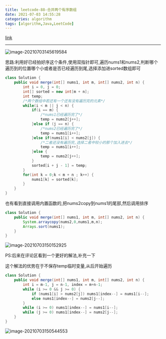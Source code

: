 ```yaml
---
title: leetcode-88-合并两个有序数组
date: 2021-07-03 14:55:28
categories: algorithm
tags: [algorithm,Java,LeetCode]
---
```


[link](https://leetcode-cn.com/problems/merge-sorted-array/)

<hr/>

![image-20210703145619584](https://gitee.com/cao_ziqiang/img/raw/master/20210703145619.png)

思路:利用好已经拍好序这个条件,使用双指针即可,遍历nums1和nums2,判断哪个遍历到的位置哪个小或者是否已经遍历到尾,选择添加进sorted数组即可

```java
class Solution {
    public void merge(int[] nums1, int m, int[] nums2, int n) {
        int i = 0, j = 0;
        int[] sorted = new int[m + n];
        int temp;
        /*两个数组中若还有一个还有没有遍历完的元素*/
        while(i < m || j < n) {
            if(i == m) {
                /*nums1已经遍历完了*/
                temp = nums2[j++];
            }else if (j == n) {
                /*nums2已经遍历完了*/
                temp = nums1[i++];
            }else if(nums1[i] < nums2[j]) {
                /*二者还没有遍历完,选择二者中较小的那个加入进去*/
                temp = nums1[i++];
            }else {
                temp = nums2[j++];
            }
            sorted[i + j - 1] = temp;
        }
        for(int k = 0;k < m + n ; k++) {
            nums1[k] = sorted[k];
        }
    }
}
```

也有看到直接调用内置函数的,把nums2copy到nums1的尾部,然后调用排序

```java
class Solution {
    public void merge(int[] nums1, int m, int[] nums2, int n) {
        System.arraycopy(nums2,0,nums1,m,n);
        Arrays.sort(nums1);
    }
}
```

![image-20210703150152925](https://gitee.com/cao_ziqiang/img/raw/master/20210703150153.png)

PS:后来在评论区看到一个更好的解法,补充一下

这个解法的优势在于不保存temp临时变量,从后开始遍历

```java
class Solution {
    public void merge(int[] nums1, int m, int[] nums2, int n) {
        int i = m-1, j = n-1, index = m+n-1;
        while (i >= 0 && j >= 0) {
            if (nums1[i] > nums2[j]) nums1[index--] = nums1[i--];
            else nums1[index--] = nums2[j--];
        }
        while (i >= 0) nums1[index--] = nums1[i--];
        while (j >= 0) nums1[index--] = nums2[j--];
    }
}
```

![image-20210703150544553](https://gitee.com/cao_ziqiang/img/raw/master/20210703150544.png)

